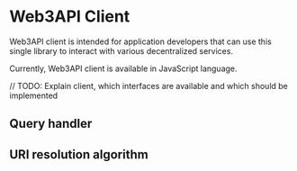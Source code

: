 # Web3API Client

Web3API client is intended for application developers that can use this single library to interact with various decentralized services.

Currently, Web3API client is available in JavaScript language.

// TODO: Explain client, which interfaces are available and which should be implemented

## Query handler

## URI resolution algorithm  
